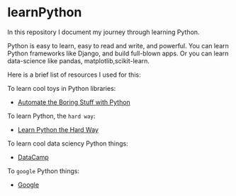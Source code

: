 # learnPython

In this repository I document my journey through learning Python.

Python is easy to learn, easy to read and write, and powerful. You can learn Python frameworks like Django, and build full-blown apps. Or you can learn data-science like pandas, matplotlib,scikit-learn.

Here is a brief list of resources I used for this:

To learn cool toys in Python libraries:

 - [Automate the Boring Stuff with Python](https://automatetheboringstuff.com/)

To learn Python, the `hard way`:

 - [Learn Python the Hard Way](https://learnpythonthehardway.org/book/ex25.html)

To learn cool data sciency Python things:

 - [DataCamp](http://www.datacamp.com)

To `google` Python things:

 - [Google](http://www.google.com)
